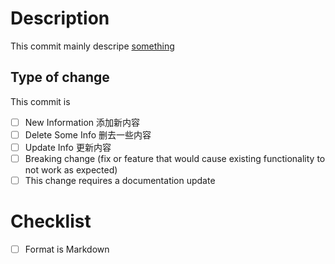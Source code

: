 # Description

This commit mainly descripe [something](link)

## Type of change

This commit is

- [ ] New Information 添加新内容
- [ ] Delete Some Info 删去一些内容
- [ ] Update Info 更新内容
- [ ] Breaking change (fix or feature that would cause existing functionality to not work as expected)
- [ ] This change requires a documentation update

# Checklist

- [ ] Format is Markdown
